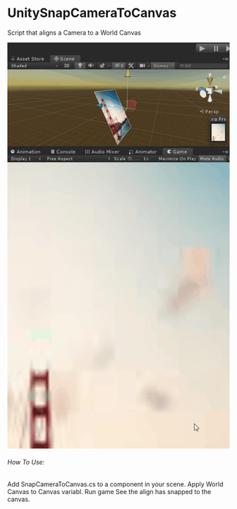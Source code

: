 # UnitySnapCameraToCanvas
Script that aligns a Camera to a World Canvas

![](readme_align.gif)


###### How To Use:
Add SnapCameraToCanvas.cs to a component in your scene.
Apply World Canvas to Canvas variabl.
Run game
See the align has snapped to the canvas.